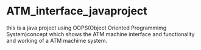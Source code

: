 # ATM_interface_javaproject
this is a java project using OOPS(Object Oriented Programmimg System)concept which shows the ATM machine interface and functionality and working of a ATM machime system.
